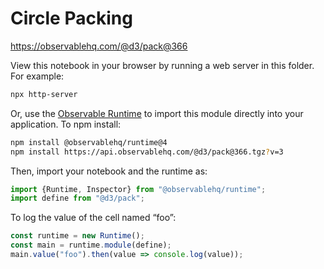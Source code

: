 # Circle Packing

https://observablehq.com/@d3/pack@366

View this notebook in your browser by running a web server in this folder. For
example:

~~~sh
npx http-server
~~~

Or, use the [Observable Runtime](https://github.com/observablehq/runtime) to
import this module directly into your application. To npm install:

~~~sh
npm install @observablehq/runtime@4
npm install https://api.observablehq.com/@d3/pack@366.tgz?v=3
~~~

Then, import your notebook and the runtime as:

~~~js
import {Runtime, Inspector} from "@observablehq/runtime";
import define from "@d3/pack";
~~~

To log the value of the cell named “foo”:

~~~js
const runtime = new Runtime();
const main = runtime.module(define);
main.value("foo").then(value => console.log(value));
~~~
